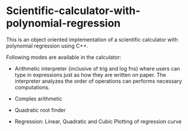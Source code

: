 # Scientific-calculator-with-polynomial-regression

This is an object oriented implementation of a scientific calculator with polynomial regression using C++.

Following modes are available in the calculator:

* Arithmetic interpreter (inclusive of trig and log fns) where users can type in expressions just as how they are written on paper. The interpreter analyzes the order of operations can performs necessary computations.

* Complex arithmetic 

* Quadratic root finder

* Regression:
   Linear, Quadratic and Cubic
   Plotting of regression curve
   
  
